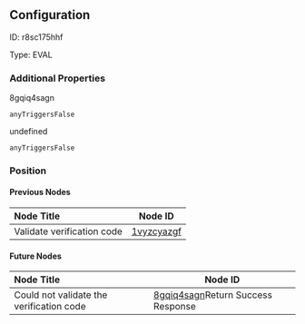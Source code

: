 # <nil>
## Configuration
ID:  r8sc175hhf

Type: EVAL 







### Additional Properties
8gqiq4sagn
```string 
anyTriggersFalse
```


undefined
```string 
anyTriggersFalse
```





### Position

#### Previous Nodes
| Node Title | Node ID |
| :------------- | ------------ |
| Validate verification code | [1vyzcyazgf](./1vyzcyazgf.md) | 
 
 #### Future Nodes
| Node Title | Node ID |
| :------------- | ------------ |
| Could not validate the verification code |[8gqiq4sagn](./8gqiq4sagn.md)Return Success Response |[wweoq86mfw](./wweoq86mfw.md) | 